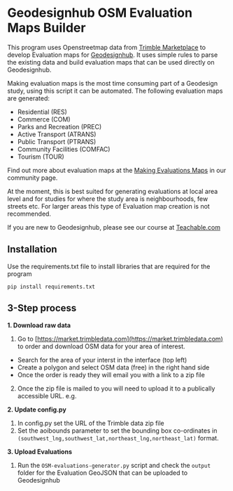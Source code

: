 # Geodesignhub OSM Evaluation Maps Builder
This program uses Openstreetmap data from [Trimble Marketplace](https://market.trimbledata.com/) to develop Evaluation maps for [Geodesignhub](https://www.geodesignhub.com/). It uses simple rules to parse the existing data and build evaluation maps that can be used directly on Geodesignhub.

Making evaluation maps is the most time consuming part of a Geodesign study, using this script it can be automated. The following evaluation maps are generated: 

* Residential (RES)
* Commerce (COM)
* Parks and Recreation (PREC)
* Active Transport (ATRANS)
* Public Transport (PTRANS)
* Community Facilities (COMFAC)
* Tourism (TOUR)

Find out more about evaluation maps at the [Making Evaluations Maps](https://community.geodesignhub.com/t/making-evaluation-maps/62) in our community page. 


At the moment, this is best suited for generating evaluations at local area level and for studies for where the study area is neighbourhoods, few streets etc. For larger areas this type of Evaluation map creation is not recommended. 

If you are new to Geodesignhub, please see our course at [Teachable.com](https://geodesignhub.teachable.com/p/geodesign-with-geodesignhub/)  

## Installation
Use the requirements.txt file to install libraries that are required for the program

```
pip install requirements.txt
```

## 3-Step process
**1. Download raw data**

1. Go to [https://market.trimbledata.com](https://market.trimbledata.com) to order and download OSM data for your area of interest.
 - Search for the area of your interst in the interface (top left)
 - Create a polygon and select OSM data (free) in the right hand side
 - Once the order is ready they will email you with a link to a zip file
2. Once the zip file is mailed to you will need to upload it to a publically accessible URL. e.g. 

**2. Update config.py**

1. In config.py set the URL of the Trimble data zip file
2. Set the aoibounds parameter to set the bounding box co-ordinates in `(southwest_lng,southwest_lat,northeast_lng,northeast_lat)` format. 

**3. Upload Evaluations**

1. Run the `OSM-evaluations-generator.py` script and check the `output` folder for the Evaluation GeoJSON that can be uploaded to Geodesignhub

